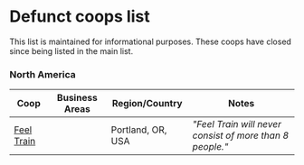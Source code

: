 # Defunct coops list
This list is maintained for informational purposes. These coops have closed since being listed in the main list.

### North America

Coop | Business Areas | Region/Country | Notes
---- | -------------- | -------------- | -----
[Feel Train](https://feeltrain.com/) |  | Portland, OR, USA | *"Feel Train will never consist of more than 8 people."*